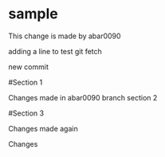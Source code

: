 # sample


This change is made by abar0090

adding a line to test git fetch

new commit

#Section 1

Changes made in abar0090 branch
section 2

#Section 3

Changes made again


Changes
